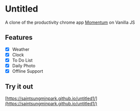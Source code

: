 # Untitled

A clone of the productivity chrome app [Momentum](https://chrome.google.com/webstore/detail/momentum/laookkfknpbbblfpciffpaejjkokdgca) on Vanilla JS

## Features

- [x] Weather
- [x] Clock
- [x] To Do List
- [x] Daily Photo
- [x] Offline Support

## Try it out

[https://saintsungminpark.github.io/untitled1/](https://saintsungminpark.github.io/untitled1/)